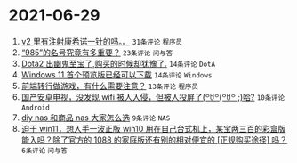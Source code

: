 # 2021-06-29

1. [v2 里有注射康希诺一针的吗。。](https://www.v2ex.com/t/786385) `31条评论` `程序员`
1. [“985”的名号究竟有多重要？](https://www.v2ex.com/t/786368) `23条评论` `问与答`
1. [Dota2 出幽鬼至宝了,购买的时候却犹豫了.](https://www.v2ex.com/t/786372) `14条评论` `DotA`
1. [Windows 11 首个预览版已经可以下载](https://www.v2ex.com/t/786369) `14条评论` `Windows`
1. [前端转行做游戏，有什么需要注意？](https://www.v2ex.com/t/786371) `13条评论` `程序员`
1. [国产安卓电视，没发现 wifi 被人入侵，但被人投屏了(꒪ꇴ꒪(꒪ꇴ꒪ ;)哈?](https://www.v2ex.com/t/786375) `10条评论` `Android`
1. [diy nas 和商品 nas 大家怎么选](https://www.v2ex.com/t/786377) `9条评论` `NAS`
1. [迫于 win11，想入手一波正版 win10 用在自己台式机上，某宝两三百的彩盒版能入吗？除了官方的 1088 的家庭版还有别的相对便宜的 [正规购买途径] 吗？](https://www.v2ex.com/t/786389) `6条评论` `问与答`
